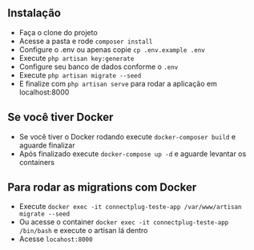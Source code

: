 ## Instalação

- Faça o clone do projeto
- Acesse a pasta e rode `composer install`
- Configure o .env ou apenas copie `cp .env.example .env`
- Execute `php artisan key:generate`
- Configure seu banco de dados conforme o `.env`
- Execute `php artisan migrate --seed`
- E finalize com `php artisan serve` para rodar a aplicação em localhost:8000


## Se você tiver Docker
- Se você tiver o Docker rodando execute `docker-composer build` e aguarde finalizar
- Após finalizado execute `docker-compose up -d` e aguarde levantar os containers

## Para rodar as migrations com Docker
- Execute `docker exec -it connectplug-teste-app /var/www/artisan migrate --seed`
- Ou acesse o container `docker exec -it connectplug-teste-app /bin/bash` e execute o artisan lá dentro
- Acesse `locahost:8000`
